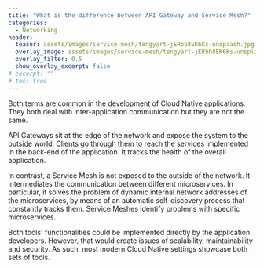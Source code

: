 ```yaml
---
title: "What is the difference between API Gateway and Service Mesh?"
categories:
  - Networking
header:
  teaser: assets/images/service-mesh/tengyart-jERbb8EK6Ks-unsplash.jpg
  overlay_image: assets/images/service-mesh/tengyart-jERbb8EK6Ks-unsplash.jpg
  overlay_filter: 0.5
  show_overlay_excerpt: false
# excerpt: ""
# toc: true
---
```

Both terms are common in the development of Cloud Native applications. They both deal with inter-application communication but they are not the same.

API Gateways sit at the edge of the network and expose the system to the outside world. Clients go through them to reach the services implemented in the back-end of the application. It tracks the health of the overall application.

In contrast, a Service Mesh is not exposed to the outside of the network. It intermediates the communication between different microservices. In particular, it solves the problem of dynamic internal network addresses of the microservices, by means of an automatic self-discovery process that constantly tracks them. Service Meshes identify problems with specific microservices.

Both tools' functionalities could be implemented directly by the application developers. However, that would create issues of scalability, maintainability and security. As such, most modern Cloud Native settings showcase both sets of tools.